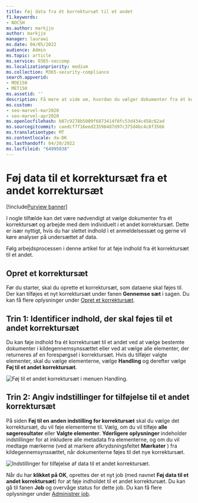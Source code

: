 ```yaml
---
title: Føj data fra ét korrektursæt til et andet
f1.keywords:
- NOCSH
ms.author: markjjo
author: markjjo
manager: laurawi
ms.date: 04/05/2022
audience: Admin
ms.topic: article
ms.service: O365-seccomp
ms.localizationpriority: medium
ms.collection: M365-security-compliance
search.appverid:
- MOE150
- MET150
ms.assetid: ''
description: Få mere at vide om, hvordan du vælger dokumenter fra ét korrektursæt og arbejder med dem individuelt i et andet sæt i en Microsoft Purview eDiscovery (Premium)-sag.
ms.custom:
- seo-marvel-mar2020
- seo-marvel-apr2020
ms.openlocfilehash: b87c9278b5009f6873414f8fc53d434c458c62ad
ms.sourcegitcommit: caedcf7f16eed23596487d97c375d4bc4c8f3566
ms.translationtype: MT
ms.contentlocale: da-DK
ms.lasthandoff: 04/20/2022
ms.locfileid: "64995838"
---
```

# <a name="add-data-to-a-review-set-from-another-review-set"></a>Føj data til et korrektursæt fra et andet korrektursæt

[!include[Purview banner](../includes/purview-rebrand-banner.md)]

I nogle tilfælde kan det være nødvendigt at vælge dokumenter fra ét korrektursæt og arbejde med dem individuelt i et andet korrektursæt. Dette er især nyttigt, hvis du har slettet indhold i et anmeldelsessæt og gerne vil køre analyser på undersættet af data.

Følg arbejdsprocessen i denne artikel for at føje indhold fra ét korrektursæt til et andet.

## <a name="create-a-review-set"></a>Opret et korrektursæt

Før du starter, skal du oprette et korrektursæt, som dataene skal føjes til.  Der kan tilføjes et nyt korrektursæt under fanen **Gennemse sæt** i sagen. Du kan få flere oplysninger under [Opret et korrektursæt](managing-review-sets.md#create-a-review-set).

## <a name="step-1-identify-content-to-add-to-another-review-set"></a>Trin 1: Identificer indhold, der skal føjes til et andet korrektursæt

Du kan føje indhold fra ét korrektursæt til et andet ved at vælge bestemte dokumenter i kildegennemsynssættet eller ved at vælge alle elementer, der returneres af en forespørgsel i korrektursæt. Hvis du tilføjer valgte elementer, skal du vælge elementerne, vælge **Handling** og derefter vælge **Føj til et andet korrektursæt**.

![Føj til et andet korrektursæt i menuen Handling.](../media/64f2a4d4-eba3-4ab3-a3ba-d519feea3142.png)

## <a name="step-2-specify-options-for-adding-to-another-review-set"></a>Trin 2: Angiv indstillinger for tilføjelse til et andet korrektursæt

På siden **Føj til en anden indstilling for korrektursæt** skal du vælge det korrektursæt, du vil føje elementerne til. Vælg, om du vil tilføje **alle søgeresultater** eller **Valgte elementer**.  **Yderligere oplysninger** indeholder indstillinger for at inkludere alle metadata fra elementerne, og om du vil medtage mærkerne (ved at markere afkrydsningsfeltet **Mærkater** ) fra kildegennemsynssættet, når dokumenterne føjes til det nye korrektursæt.  

![Indstillinger for tilføjelse af data til et andet korrektursæt.](../media/6440ee44-68fd-44d7-b43a-3a477345525c.png)

Når du har **klikket på OK**, oprettes der et nyt job (med navnet **Føj data til et andet korrektursæt**) for at føje indholdet til et andet korrektursæt. Du kan gå til fanen **Job** og overvåge status for dette job. Du kan få flere oplysninger under [Administrer job](managing-jobs-ediscovery20.md).

